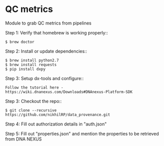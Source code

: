 # QC metrics
Module to grab QC metrics from pipelines

Step 1: Verify that homebrew is working properly::

    $ brew doctor

Step 2: Install or update dependencies::

    $ brew install python2.7
    $ brew install requests
    $ pip install dxpy

Step 3: Setup dx-tools and configure::
  
    Follow the tutorial here - https://wiki.dnanexus.com/Downloads#DNAnexus-Platform-SDK
    
Step 3: Checkout the repo::

    $ git clone --recursive https://github.com/nikhilRP/data_provenance.git

Step 4: Fill out authorization details in "auth.json"

Step 5: Fill out "properties.json" and mention the properties to be retrieved from DNA NEXUS
